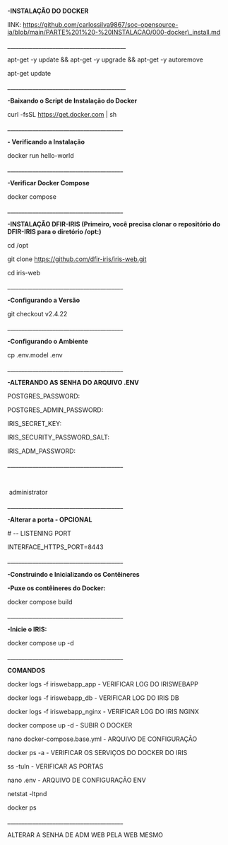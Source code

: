 **-INSTALAÇÃO DO DOCKER**



lINK: https://github.com/carlossilva9867/soc-opensource-ia/blob/main/PARTE%201%20-%20INSTALACAO/000-docker\_install.md

\_\_\_\_\_\_\_\_\_\_\_\_\_\_\_\_\_\_\_\_\_\_\_\_\_\_\_\_\_\_\_\_\_\_\_\_\_\_\_\_\_\_



apt-get -y update \&\& apt-get -y upgrade \&\& apt-get -y autoremove



apt-get update

\_\_\_\_\_\_\_\_\_\_\_\_\_\_\_\_\_\_\_\_\_\_\_\_\_\_\_\_\_\_\_\_\_\_\_\_\_\_\_\_\_\_



**-Baixando o Script de Instalação do Docker**



curl -fsSL https://get.docker.com | sh



\_\_\_\_\_\_\_\_\_\_\_\_\_\_\_\_\_\_\_\_\_\_\_\_\_\_\_\_\_\_\_\_\_\_\_\_\_\_\_\_\_



**- Verificando a Instalação**



docker run hello-world



\_\_\_\_\_\_\_\_\_\_\_\_\_\_\_\_\_\_\_\_\_\_\_\_\_\_\_\_\_\_\_\_\_\_\_\_\_\_\_\_\_



**-Verificar Docker Compose**



docker compose



\_\_\_\_\_\_\_\_\_\_\_\_\_\_\_\_\_\_\_\_\_\_\_\_\_\_\_\_\_\_\_\_\_\_\_\_\_\_\_\_\_



**-INSTALAÇÃO DFIR-IRIS (Primeiro, você precisa clonar o repositório do DFIR-IRIS para o diretório /opt:)**



cd /opt



git clone https://github.com/dfir-iris/iris-web.git



cd iris-web



\_\_\_\_\_\_\_\_\_\_\_\_\_\_\_\_\_\_\_\_\_\_\_\_\_\_\_\_\_\_\_\_\_\_\_\_\_\_\_\_\_



**-Configurando a Versão**



git checkout v2.4.22



\_\_\_\_\_\_\_\_\_\_\_\_\_\_\_\_\_\_\_\_\_\_\_\_\_\_\_\_\_\_\_\_\_\_\_\_\_\_\_\_\_



**-Configurando o Ambiente**





cp .env.model .env



\_\_\_\_\_\_\_\_\_\_\_\_\_\_\_\_\_\_\_\_\_\_\_\_\_\_\_\_\_\_\_\_\_\_\_\_\_\_\_\_\_





**-ALTERANDO AS SENHA DO ARQUIVO .ENV**





POSTGRES\_PASSWORD:

POSTGRES\_ADMIN\_PASSWORD:

IRIS\_SECRET\_KEY:

IRIS\_SECURITY\_PASSWORD\_SALT:

IRIS\_ADM\_PASSWORD:



\_\_\_\_\_\_\_\_\_\_\_\_\_\_\_\_\_\_\_\_\_\_\_\_\_\_\_\_\_\_\_\_\_\_\_\_\_\_\_\_\_

 

 administrator

\_\_\_\_\_\_\_\_\_\_\_\_\_\_\_\_\_\_\_\_\_\_\_\_\_\_\_\_\_\_\_\_\_\_\_\_\_\_\_\_\_





**-Alterar a porta - OPCIONAL**



\# -- LISTENING PORT

INTERFACE\_HTTPS\_PORT=8443



\_\_\_\_\_\_\_\_\_\_\_\_\_\_\_\_\_\_\_\_\_\_\_\_\_\_\_\_\_\_\_\_\_\_\_\_\_\_\_\_\_



**-Construindo e Inicializando os Contêineres**

**-Puxe os contêineres do Docker:**



docker compose build



\_\_\_\_\_\_\_\_\_\_\_\_\_\_\_\_\_\_\_\_\_\_\_\_\_\_\_\_\_\_\_\_\_\_\_\_\_\_\_\_\_



**-Inicie o IRIS:**



docker compose up -d





\_\_\_\_\_\_\_\_\_\_\_\_\_\_\_\_\_\_\_\_\_\_\_\_\_\_\_\_\_\_\_\_\_\_\_\_\_\_\_\_\_



**COMANDOS**



docker logs -f iriswebapp\_app - VERIFICAR LOG DO IRISWEBAPP

docker logs -f iriswebapp\_db - VERIFICAR LOG DO IRIS DB

docker logs -f iriswebapp\_nginx - VERIFICAR LOG DO IRIS NGINX



docker compose up -d -  SUBIR O DOCKER

nano docker-compose.base.yml - ARQUIVO DE CONFIGURAÇÃO

docker ps -a - VERIFICAR OS SERVIÇOS DO DOCKER DO IRIS

ss -tuln - VERIFICAR AS PORTAS

nano .env - ARQUIVO DE CONFIGURAÇÃO ENV

netstat -ltpnd

docker ps



\_\_\_\_\_\_\_\_\_\_\_\_\_\_\_\_\_\_\_\_\_\_\_\_\_\_\_\_\_\_\_\_\_\_\_\_\_\_\_\_\_



ALTERAR A SENHA DE ADM WEB PELA WEB MESMO

